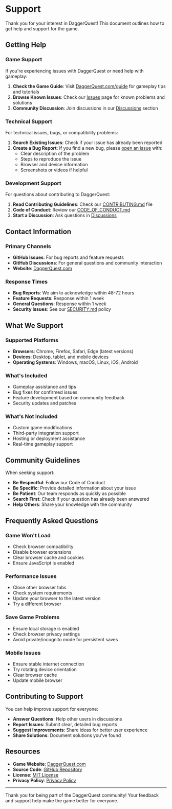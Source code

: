 # Support

Thank you for your interest in DaggerQuest! This document outlines how to get help and support for the game.

## Getting Help

### Game Support

If you're experiencing issues with DaggerQuest or need help with gameplay:

1. **Check the Game Guide**: Visit [DaggerQuest.com/guide](https://daggerquest.com/guide) for gameplay tips and tutorials
2. **Browse Known Issues**: Check our [Issues](https://github.com/Laserwolve-Games/DaggerQuest/issues) page for known problems and solutions
3. **Community Discussion**: Join discussions in our [Discussions](https://github.com/Laserwolve-Games/DaggerQuest/discussions) section

### Technical Support

For technical issues, bugs, or compatibility problems:

1. **Search Existing Issues**: Check if your issue has already been reported
2. **Create a Bug Report**: If you find a new bug, please [open an issue](https://github.com/Laserwolve-Games/DaggerQuest/issues/new) with:
   - Clear description of the problem
   - Steps to reproduce the issue
   - Browser and device information
   - Screenshots or videos if helpful

### Development Support

For questions about contributing to DaggerQuest:

1. **Read Contributing Guidelines**: Check our [CONTRIBUTING.md](CONTRIBUTING.md) file
2. **Code of Conduct**: Review our [CODE_OF_CONDUCT.md](CODE_OF_CONDUCT.md)
3. **Start a Discussion**: Ask questions in [Discussions](https://github.com/Laserwolve-Games/DaggerQuest/discussions)

## Contact Information

### Primary Channels

- **GitHub Issues**: For bug reports and feature requests
- **GitHub Discussions**: For general questions and community interaction
- **Website**: [DaggerQuest.com](https://daggerquest.com)

### Response Times

- **Bug Reports**: We aim to acknowledge within 48-72 hours
- **Feature Requests**: Response within 1 week
- **General Questions**: Response within 1 week
- **Security Issues**: See our [SECURITY.md](SECURITY.md) policy

## What We Support

### Supported Platforms

- **Browsers**: Chrome, Firefox, Safari, Edge (latest versions)
- **Devices**: Desktop, tablet, and mobile devices
- **Operating Systems**: Windows, macOS, Linux, iOS, Android

### What's Included

- Gameplay assistance and tips
- Bug fixes for confirmed issues
- Feature development based on community feedback
- Security updates and patches

### What's Not Included

- Custom game modifications
- Third-party integration support
- Hosting or deployment assistance
- Real-time gameplay support

## Community Guidelines

When seeking support:

- **Be Respectful**: Follow our Code of Conduct
- **Be Specific**: Provide detailed information about your issue
- **Be Patient**: Our team responds as quickly as possible
- **Search First**: Check if your question has already been answered
- **Help Others**: Share your knowledge with the community

## Frequently Asked Questions

### Game Won't Load
- Check browser compatibility
- Disable browser extensions
- Clear browser cache and cookies
- Ensure JavaScript is enabled

### Performance Issues
- Close other browser tabs
- Check system requirements
- Update your browser to the latest version
- Try a different browser

### Save Game Problems
- Ensure local storage is enabled
- Check browser privacy settings
- Avoid private/incognito mode for persistent saves

### Mobile Issues
- Ensure stable internet connection
- Try rotating device orientation
- Clear browser cache
- Update mobile browser

## Contributing to Support

You can help improve support for everyone:

- **Answer Questions**: Help other users in discussions
- **Report Issues**: Submit clear, detailed bug reports
- **Suggest Improvements**: Share ideas for better user experience
- **Share Solutions**: Document solutions you've found

## Resources

- **Game Website**: [DaggerQuest.com](https://daggerquest.com)
- **Source Code**: [GitHub Repository](https://github.com/Laserwolve-Games/DaggerQuest)
- **License**: [MIT License](LICENSE)
- **Privacy Policy**: [Privacy Policy](https://daggerquest.com/privacy-policy.html)

---

Thank you for being part of the DaggerQuest community! Your feedback and support help make the game better for everyone.
